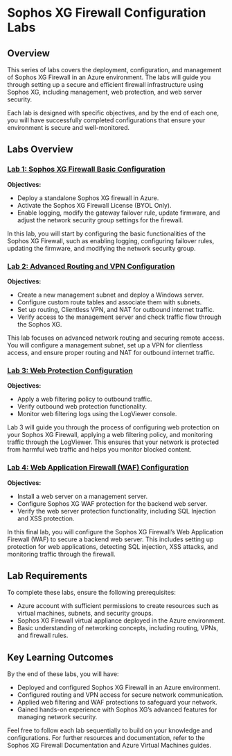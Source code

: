 # Sophos XG Firewall Configuration Labs

## Overview
This series of labs covers the deployment, configuration, and management of Sophos XG Firewall in an Azure environment. The labs will guide you through setting up a secure and efficient firewall infrastructure using Sophos XG, including management, web protection, and web server security.

Each lab is designed with specific objectives, and by the end of each one, you will have successfully completed configurations that ensure your environment is secure and well-monitored.

## Labs Overview

### [Lab 1: Sophos XG Firewall Basic Configuration](https://github.com/fishab-awa/Sophos-Cloud-Security-Labs/tree/main/Lab1_InitialSetup)
**Objectives:**

- Deploy a standalone Sophos XG firewall in Azure.
- Activate the Sophos XG Firewall License (BYOL Only).
- Enable logging, modify the gateway failover rule, update firmware, and adjust the network security group settings for the firewall.

In this lab, you will start by configuring the basic functionalities of the Sophos XG Firewall, such as enabling logging, configuring failover rules, updating the firmware, and modifying the network security group.

### [Lab 2: Advanced Routing and VPN Configuration](https://github.com/fishab-awa/Sophos-Cloud-Security-Labs/tree/main/Lab2_WebProtection)
**Objectives:**

- Create a new management subnet and deploy a Windows server.
- Configure custom route tables and associate them with subnets.
- Set up routing, Clientless VPN, and NAT for outbound internet traffic.
- Verify access to the management server and check traffic flow through the Sophos XG.

This lab focuses on advanced network routing and securing remote access. You will configure a management subnet, set up a VPN for clientless access, and ensure proper routing and NAT for outbound internet traffic.

### [Lab 3: Web Protection Configuration](https://github.com/fishab-awa/Sophos-Cloud-Security-Labs/tree/main/Lab3_AdvancedConfiguration)
**Objectives:**

- Apply a web filtering policy to outbound traffic.
- Verify outbound web protection functionality.
- Monitor web filtering logs using the LogViewer console.

Lab 3 will guide you through the process of configuring web protection on your Sophos XG Firewall, applying a web filtering policy, and monitoring traffic through the LogViewer. This ensures that your network is protected from harmful web traffic and helps you monitor blocked content.

### [Lab 4: Web Application Firewall (WAF) Configuration](https://github.com/fishab-awa/Sophos-Cloud-Security-Labs/tree/main/Lab4_TestingAndVerification)
**Objectives:**

- Install a web server on a management server.
- Configure Sophos XG WAF protection for the backend web server.
- Verify the web server protection functionality, including SQL Injection and XSS protection.

In this final lab, you will configure the Sophos XG Firewall’s Web Application Firewall (WAF) to secure a backend web server. This includes setting up protection for web applications, detecting SQL injection, XSS attacks, and monitoring traffic through the firewall.

## Lab Requirements
To complete these labs, ensure the following prerequisites:

- Azure account with sufficient permissions to create resources such as virtual machines, subnets, and security groups.
- Sophos XG Firewall virtual appliance deployed in the Azure environment.
- Basic understanding of networking concepts, including routing, VPNs, and firewall rules.

## Key Learning Outcomes
By the end of these labs, you will have:

- Deployed and configured Sophos XG Firewall in an Azure environment.
- Configured routing and VPN access for secure network communication.
- Applied web filtering and WAF protections to safeguard your network.
- Gained hands-on experience with Sophos XG’s advanced features for managing network security.

Feel free to follow each lab sequentially to build on your knowledge and configurations. For further resources and documentation, refer to the Sophos XG Firewall Documentation and Azure Virtual Machines guides.

